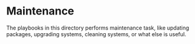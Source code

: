# Maintenance

The playbooks in this directory performs maintenance task, like updating
packages, upgrading systems, cleaning systems, or what else is useful. 

